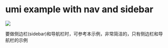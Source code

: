 # umi example with nav and sidebar

<img src="https://gw.alipayobjects.com/zos/rmsportal/DReQIejdcJPeaXWEDKDe.png" />

要做侧边栏(sidebar)和导航栏时，可参考本示例，非常简洁的，只有侧边栏和导航栏的示例

